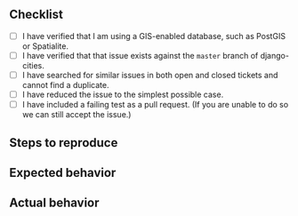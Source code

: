 ## Checklist

- [ ] I have verified that I am using a GIS-enabled database, such as PostGIS or Spatialite.
- [ ] I have verified that that issue exists against the `master` branch of django-cities.
- [ ] I have searched for similar issues in both open and closed tickets and cannot find a duplicate.
- [ ] I have reduced the issue to the simplest possible case.
- [ ] I have included a failing test as a pull request. (If you are unable to do so we can still accept the issue.)

## Steps to reproduce

## Expected behavior

## Actual behavior
